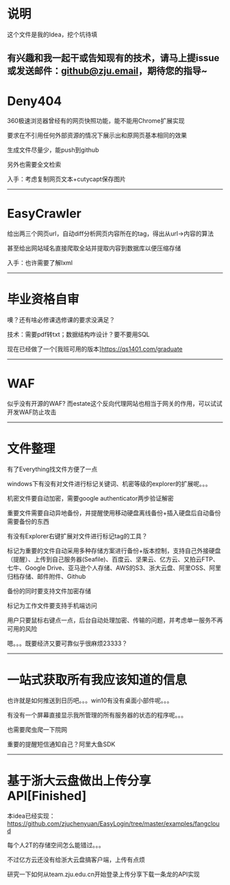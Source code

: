# 说明
这个文件是我的Idea，挖个坑待填

有兴趣和我一起干或告知现有的技术，请马上提issue或发送邮件：github@zju.email，期待您的指导~
----
# Deny404

360极速浏览器曾经有的网页快照功能，能不能用Chrome扩展实现

要求在不引用任何外部资源的情况下展示出和原网页基本相同的效果

生成文件尽量少，能push到github

另外也需要全文检索

入手：考虑复制网页文本+cutycapt保存图片

----
# EasyCrawler

给出两三个网页url，自动diff分析网页内容所在的tag，得出从url→内容的算法

甚至给出网站域名直接爬取全站并提取内容到数据库以便压缩存储

入手：也许需要了解lxml

----
# 毕业资格自审

噢？还有啥必修课选修课的要求没满足？

技术：需要pdf转txt；数据结构咋设计？要不要用SQL

现在已经做了一个[我班可用的版本]https://qs1401.com/graduate

----
# WAF

似乎没有开源的WAF? 而estate这个反向代理网站也相当于网关的作用，可以试试开发WAF防止攻击

----
# 文件整理

有了Everything找文件方便了一点

windows下有没有对文件进行标记关键词、机密等级的explorer的扩展呢。。。

机密文件要自动加密，需要google authenticator两步验证解密

重要文件需要自动异地备份，并提醒使用移动硬盘离线备份+插入硬盘后自动备份需要备份的东西

有没有Explorer右键扩展对文件进行标记tag的工具？

标记为重要的文件自动采用多种存储方案进行备份+版本控制，支持自己外接硬盘（提醒）、上传到自己服务器(Seafile)、百度云、坚果云、亿方云、又拍云FTP、七牛、Google Drive、亚马逊个人存储、AWS的S3、浙大云盘、阿里OSS、阿里归档存储、邮件附件、Github

备份的同时要支持文件加密存储

标记为工作文件要支持手机端访问

用户只要鼠标右键点一点，后台自动处理加密、传输的问题，并考虑单一服务不再可用的风险

嗯。。。既要经济又要可靠似乎很麻烦23333？

----
# 一站式获取所有我应该知道的信息

也许就是如何推送到日历吧。。。win10有没有桌面小部件呢。。。

有没有一个屏幕直接显示我所管理的所有服务器的状态的程序呢。。。

也需要爬虫爬一下院网

重要的提醒短信通知自己？阿里大鱼SDK

----
# 基于浙大云盘做出上传分享API[Finished]

本idea已经实现：https://github.com/zjuchenyuan/EasyLogin/tree/master/examples/fangcloud

每个人2T的存储空间怎么能错过。。。

不过亿方云还没有给浙大云盘搞客户端，上传有点烦

研究一下如何从team.zju.edu.cn开始登录上传分享下载一条龙的API实现